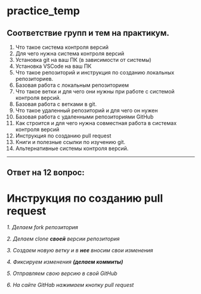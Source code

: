 # practice_temp

## Соответствие групп и тем на практикум.

1. Что такое система контроля версий
2. Для чего нужна система контроля версий
3. Установка git на ваш ПК (в зависимости от системы)
4. Установка VSCode на ваш ПК
5. Что такое репозиторий и инструкция по созданию локальных репозиториев.
6. Базовая работа с локальным репозиторием
7. Что такое ветки и для чего они нужны при работе с системой контроля версий.
8. Базовая работа с ветками в git.
9. Что такое удаленный репозиторий и для чего он нужен
10. Базовая работа с удаленными репозиториями GitHub
11. Как строится и для чего нужна совместная работа в системах контроля версий
12. Инструкция по созданию pull request
13. Книги и полезные ссылки по изучению git.
14. Альтернативные системы контроля версий.

---
## Ответ на 12 вопрос:

# **Инструкция по созданию pull request**
*1. Делаем fork репозитория*

*2. Делаем clone **своей** версии репозитория*

*3. Создаем новую ветку и в **нее** вносим свои изменения*

*4. Фиксируем изменения __(делаем коммиты)__*

*5. Отправляем свою версию в свой GitHub*

*6. На сайте GitHab нажимаем кнопку pull request*


